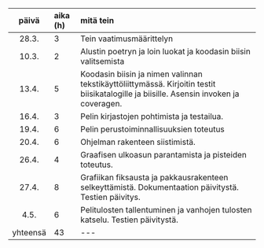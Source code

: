 |päivä|aika (h)|mitä tein|
|:----:|:----|:----|
|28.3.|3|Tein vaatimusmäärittelyn|
|10.3.|2|Alustin poetryn ja loin luokat ja koodasin biisin valitsemista|
|13.4.|5|Koodasin biisin ja nimen valinnan tekstikäyttöliittymässä. Kirjoitin testit biisikatalogille ja biisille. Asensin invoken ja coveragen.|
|16.4.|3|Pelin kirjastojen pohtimista ja testailua.|
|19.4.|6|Pelin perustoiminnallisuuksien toteutus|
|20.4.|6|Ohjelman rakenteen siistimistä.|
|26.4.|4|Graafisen ulkoasun parantamista ja pisteiden toteutus.|
|27.4.|8|Grafiikan fiksausta ja pakkausrakenteen selkeyttämistä. Dokumentaation päivitystä. Testien päivitys.|
|4.5.|6|Pelitulosten tallentuminen ja vanhojen tulosten katselu. Testien päivitystä.|
|yhteensä|43|---|
